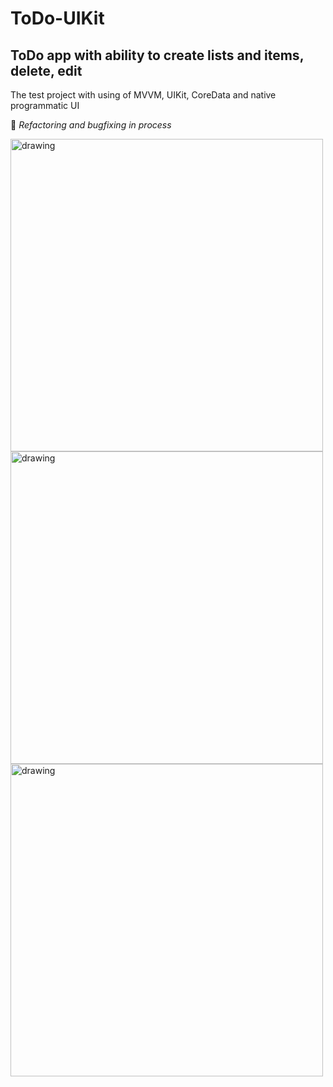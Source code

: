 # ToDo-UIKit
## ToDo app with ability to create lists and items, delete, edit

The test project with using of MVVM, UIKit, CoreData and native programmatic UI

:hammer: _Refactoring and bugfixing in process_

<img src="https://user-images.githubusercontent.com/37950576/202877423-2abb3cb3-d9ad-494b-8f57-656844527716.png" alt="drawing" width="500"/>
<img src="https://user-images.githubusercontent.com/37950576/202877443-2b013d12-28e7-44fd-9d1e-ba0a0fa2fedd.png" alt="drawing" width="500"/>
<img src="https://user-images.githubusercontent.com/37950576/202877457-b964f56f-791e-480c-8777-df6f20f6d11b.png" alt="drawing" width="500"/>

